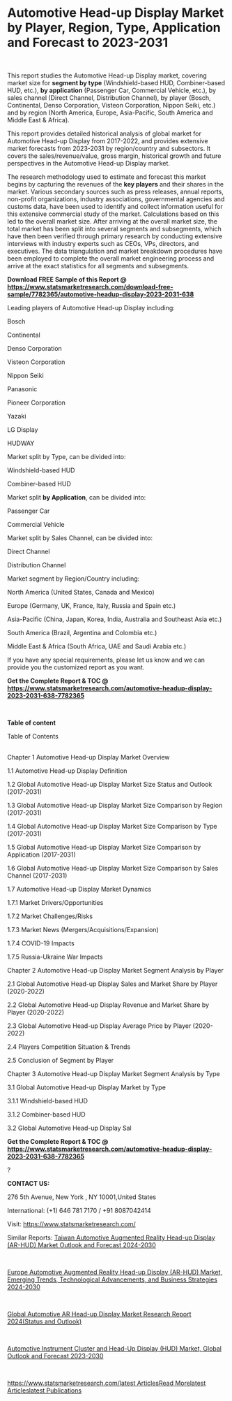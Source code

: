 <h1>Automotive Head-up Display Market by Player, Region, Type, Application and Forecast to 2023-2031</h1><br/><p>This report studies the Automotive Head-up Display market, covering market size for <strong>segment by type</strong> (Windshield-based HUD, Combiner-based HUD, etc.), <strong>by application</strong> (Passenger Car, Commercial Vehicle, etc.), by sales channel (Direct Channel, Distribution Channel), by player (Bosch, Continental, Denso Corporation, Visteon Corporation, Nippon Seiki, etc.) and by region (North America, Europe, Asia-Pacific, South America and Middle East & Africa).</p>
 
 
 
 <p>This report provides detailed historical analysis of global market for Automotive Head-up Display from 2017-2022, and provides extensive market forecasts from 2023-2031 by region/country and subsectors. It covers the sales/revenue/value, gross margin, historical growth and future perspectives in the Automotive Head-up Display market.</p>
 
 
 
 <p>The research methodology used to estimate and forecast this market begins by capturing the revenues of the <strong>key players</strong> and their shares in the market. Various secondary sources such as press releases, annual reports, non-profit organizations, industry associations, governmental agencies and customs data, have been used to identify and collect information useful for this extensive commercial study of the market. Calculations based on this led to the overall market size. After arriving at the overall market size, the total market has been split into several segments and subsegments, which have then been verified through primary research by conducting extensive interviews with industry experts such as CEOs, VPs, directors, and executives. The data triangulation and market breakdown procedures have been employed to complete the overall market engineering process and arrive at the exact statistics for all segments and subsegments.</p>
 
 
 
 <p><strong>Download FREE Sample of this Report @ <a href="https://www.statsmarketresearch.com/download-free-sample/7782365/automotive-headup-display-2023-2031-638">https://www.statsmarketresearch.com/download-free-sample/7782365/automotive-headup-display-2023-2031-638</a></strong></p>
 
 
 
 <p>Leading players of Automotive Head-up Display including:</p>
 
 
 
 <p>Bosch</p>
 
 
 
 <p>Continental</p>
 
 
 
 <p>Denso Corporation</p>
 
 
 
 <p>Visteon Corporation</p>
 
 
 
 <p>Nippon Seiki</p>
 
 
 
 <p>Panasonic</p>
 
 
 
 <p>Pioneer Corporation</p>
 
 
 
 <p>Yazaki</p>
 
 
 
 <p>LG Display</p>
 
 
 
 <p>HUDWAY</p>
 
 
 
 <p>Market split by Type, can be divided into:</p>
 
 
 
 <p>Windshield-based HUD</p>
 
 
 
 <p>Combiner-based HUD</p>
 
 
 
 <p>Market split <strong>by Application</strong>, can be divided into:</p>
 
 
 
 <p>Passenger Car</p>
 
 
 
 <p>Commercial Vehicle</p>
 
 
 
 <p>Market split by Sales Channel, can be divided into:</p>
 
 
 
 <p>Direct Channel</p>
 
 
 
 <p>Distribution Channel</p>
 
 
 
 <p>Market segment by Region/Country including:</p>
 
 
 
 <p>North America (United States, Canada and Mexico)</p>
 
 
 
 <p>Europe (Germany, UK, France, Italy, Russia and Spain etc.)</p>
 
 
 
 <p>Asia-Pacific (China, Japan, Korea, India, Australia and Southeast Asia etc.)</p>
 
 
 
 <p>South America (Brazil, Argentina and Colombia etc.)</p>
 
 
 
 <p>Middle East & Africa (South Africa, UAE and Saudi Arabia etc.)</p>
 
 
 
 <p>If you have any special requirements, please let us know and we can provide you the customized report as you want.</p>
 
 
 
 <div><b>Get the Complete Report & TOC @ <a href="https://www.statsmarketresearch.com/automotive-headup-display-2023-2031-638-7782365">https://www.statsmarketresearch.com/automotive-headup-display-2023-2031-638-7782365</a></b></div>
 
 
 
 <p><br />
 
 <b>Table of content</b></p>
 
 
 
 <p>Table of Contents<br />
 
 <br />
 
 Chapter 1 Automotive Head-up Display Market Overview<br />
 
 1.1 Automotive Head-up Display Definition<br />
 
 1.2 Global Automotive Head-up Display Market Size Status and Outlook (2017-2031)<br />
 
 1.3 Global Automotive Head-up Display Market Size Comparison by Region (2017-2031)<br />
 
 1.4 Global Automotive Head-up Display Market Size Comparison by Type (2017-2031)<br />
 
 1.5 Global Automotive Head-up Display Market Size Comparison by Application (2017-2031)<br />
 
 1.6 Global Automotive Head-up Display Market Size Comparison by Sales Channel (2017-2031)<br />
 
 1.7 Automotive Head-up Display Market Dynamics<br />
 
 1.7.1 Market Drivers/Opportunities<br />
 
 1.7.2 Market Challenges/Risks<br />
 
 1.7.3 Market News (Mergers/Acquisitions/Expansion)<br />
 
 1.7.4 COVID-19 Impacts<br />
 
 1.7.5 Russia-Ukraine War Impacts<br />
 
 Chapter 2 Automotive Head-up Display Market Segment Analysis by Player<br />
 
 2.1 Global Automotive Head-up Display Sales and Market Share by Player (2020-2022)<br />
 
 2.2 Global Automotive Head-up Display Revenue and Market Share by Player (2020-2022)<br />
 
 2.3 Global Automotive Head-up Display Average Price by Player (2020-2022)<br />
 
 2.4 Players Competition Situation & Trends<br />
 
 2.5 Conclusion of Segment by Player<br />
 
 Chapter 3 Automotive Head-up Display Market Segment Analysis by Type<br />
 
 3.1 Global Automotive Head-up Display Market by Type<br />
 
 3.1.1 Windshield-based HUD<br />
 
 3.1.2 Combiner-based HUD<br />
 
 3.2 Global Automotive Head-up Display Sal</p>
 
 
 
 <div><b>Get the Complete Report & TOC @ <a href="https://www.statsmarketresearch.com/automotive-headup-display-2023-2031-638-7782365">https://www.statsmarketresearch.com/automotive-headup-display-2023-2031-638-7782365</a></b></div>
 
 
 
 <p>? </p>
 
 
 
 <p><b>CONTACT US:</b><br />
 
 276 5th Avenue, New York , NY 10001,United States<br />
 
 International: (+1) 646 781 7170 / +91 8087042414<br />
 
 Visit: <a href="https://www.statsmarketresearch.com/">https://www.statsmarketresearch.com/</a><br />
 
 Similar Reports: <a href="https://www.statsmarketresearch.com/automotive-headup-display-2023-2031-638-7782365">Taiwan Automotive Augmented Reality Head-up Display (AR-HUD) Market Outlook and Forecast 2024-2030</a><br />
 
 <br />
 
 <a href="https://www.statsmarketresearch.com/automotive-headup-display-2023-2031-638-7782365">Europe Automotive Augmented Reality Head-up Display (AR-HUD) Market, Emerging Trends, Technological Advancements, and Business Strategies 2024-2030</a><br />
 
 <br />
 
 <a href="https://www.statsmarketresearch.com/automotive-headup-display-2023-2031-638-7782365">Global Automotive AR Head-up Display Market Research Report 2024(Status and Outlook)</a><br />
 
 <br />
 
 <a href="https://www.statsmarketresearch.com/automotive-headup-display-2023-2031-638-7782365">Automotive Instrument Cluster and Head-Up Display (HUD) Market, Global Outlook and Forecast 2023-2030</a><br />
 
 <br />
 
 <a href="https://gyeongbokgung.com">https://www.statsmarketresearch.com/</a><a href="https://hallyeomaritime.com">latest Articles</a><a href="https://jingwansa.com">Read More</a><a href="https://nguoiviet.jp/">latest Articles</a><a href="https://www.intelmarketresearch.com/">latest Publications</a></p>